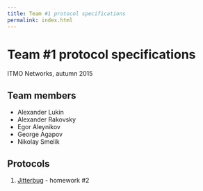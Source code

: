 ```yaml
---
title: Team #1 protocol specifications
permalink: index.html
---
```


# Team #1 protocol specifications

ITMO Networks, autumn 2015

## Team members

  * Alexander Lukin
  * Alexander Rakovsky
  * Egor Aleynikov
  * George Agapov
  * Nikolay Smelik

## Protocols

  1. [Jitterbug](/jitterbug/) - homework #2
